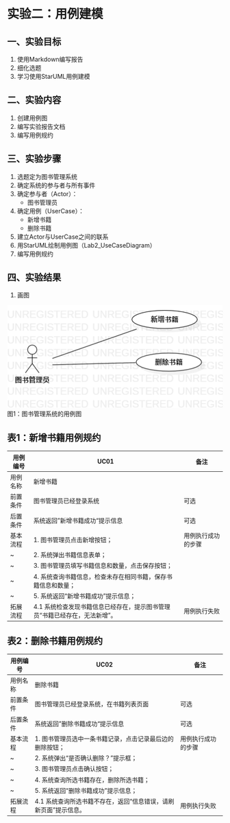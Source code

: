 # 实验二：用例建模

## 一、实验目标

1. 使用Markdown编写报告
2. 细化选题
3. 学习使用StarUML用例建模

## 二、实验内容

1. 创建用例图
2. 编写实验报告文档
3. 编写用例规约

## 三、实验步骤

1. 选题定为图书管理系统
2. 确定系统的参与者与所有事件
3. 确定参与者（Actor）：
   - 图书管理员
4. 确定用例（UserCase）：
   - 新增书籍
   - 删除书籍
5. 建立Actor与UserCase之间的联系
6. 用StarUML绘制用例图（Lab2_UseCaseDiagram）
7. 编写用例规约

## 四、实验结果

1. 画图

![Lab2_UseCaseDiagram](Lab2_UseCaseDiagram.png)  
图1：图书管理系统的用例图

## 表1：新增书籍用例规约

| 用例编号 | UC01                                                         | 备注               |
| -------- | ------------------------------------------------------------ | ------------------ |
| 用例名称 | 新增书籍                                                     |                    |
| 前置条件 | 图书管理员已经登录系统                                       | 可选               |
| 后置条件 | 系统返回”新增书籍成功“提示信息                               | 可选               |
| 基本流程 | 1. 图书管理员点击新增按钮；                                  | 用例执行成功的步骤 |
| ~        | 2. 系统弹出书籍信息表单；                                    |                    |
| ~        | 3. 图书管理员填写书籍信息和数量，点击保存按钮；              |                    |
| ~        | 4. 系统查询书籍信息，检查未存在相同书籍，保存书籍信息和数量； |                    |
| ~        | 5. 系统返回“新增书籍成功”提示信息；                          |                    |
| 拓展流程 | 4.1 系统检查发现书籍信息已经存在，提示图书管理员“书籍已经存在，无法新增”。 | 用例执行失败       |

## 表2：删除书籍用例规约

| 用例编号 | UC02                                                         | 备注               |
| -------- | ------------------------------------------------------------ | ------------------ |
| 用例名称 | 删除书籍                                                     |                    |
| 前置条件 | 图书管理员已经登录系统，在书籍列表页面                       | 可选               |
| 后置条件 | 系统返回”删除书籍成功“提示信息                               | 可选               |
| 基本流程 | 1. 图书管理员选中一条书籍记录，点击记录最后边的删除按钮；    | 用例执行成功的步骤 |
| ~        | 2. 系统弹出“是否确认删除？”提示框；                          |                    |
| ~        | 3. 图书管理员点击确认按钮；                                  |                    |
| ~        | 4. 系统查询所选书籍存在，删除所选书籍；                      |                    |
| ~        | 5. 系统返回“删除书籍成功”提示信息；                          |                    |
| 拓展流程 | 4.1 系统查询所选书籍不存在，返回“信息错误，请刷新页面”提示信息。 | 用例执行失败       |

